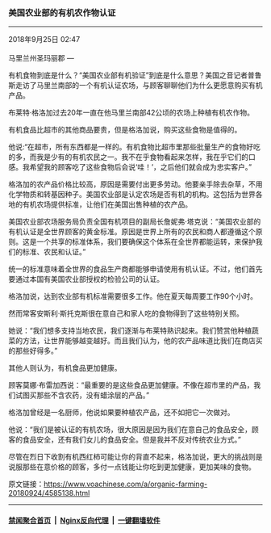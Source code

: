 ### 美国农业部的有机农作物认证 
------------------------

<div class="published">
 <span class="date" title="中国时间">
  <time datetime="2018-09-25T02:47:56+08:00">
   2018年9月25日 02:47
  </time>
 </span>
</div>
<br/>
<div class="wsw">
 <span class="dateline">
  马里兰州圣玛丽郡 —
 </span>
 <p>
  有机食物到底是什么？“美国农业部有机验证”到底是什么意思？美国之音记者普鲁斯走访了马里兰南部的一个有机认证农场，与顾客聊聊他们为什么更愿意购买有机产品。
 </p>
 <p>
  布莱特·格洛加过去20年一直在他马里兰南部42公顷的农场上种植有机农作物。
 </p>
 <p>
  有机食品比超市的其他商品要贵，但是格洛加说，购买这些食物是值得的。
 </p>
 <p>
  他说:“在超市，所有东西都是一样的。有机食物比超市里那些批量生产的食物好吃的多，而我是少有的有机农民之一。我不在乎食物看起来怎样，我在乎它们的口感。我希望我的顾客吃了这些食物后会说‘哇！’，之后他们就会成为忠实客户。”
 </p>
 <p>
  格洛加的农产品价格比较高，原因是需要付出更多劳动。他要亲手除去杂草，不用化学物质和转基因种子。美国农业部是认定农场是否有机的机构。这包括为世界各地的有机农场提供标准，让他们在美国出售种植的农产品。
 </p>
 <p>
  美国农业部农场服务局负责全国有机项目的副局长詹妮弗·塔克说：“美国农业部的有机认证是全世界顾客的黄金标准。原因是世界上所有的农民和商人都遵循这个原则。这是一个共享的标准体系，我们要确保这个体系在全世界都能运转，来保护我们的标准、农民和认证。”
 </p>
 <p>
  统一的标准意味着全世界的食品生产商都能够申请使用有机认证。不过，他们首先要通过本国有美国农业部授权的检验公司的认证。
 </p>
 <p>
  格洛加说，达到农业部有机标准需要很多工作。他在夏天每周要工作90个小时。
 </p>
 <p>
  然而常客安斯利·斯托克斯很在意自己和家人吃的食物得到了这些特别关照。
 </p>
 <p>
  她说：“我们想多支持当地农民，我们逐渐与布莱特熟识起来。我们赞赏他种植蔬菜的方法，让世界能够越变越好。而且我们认为，他的农产品味道比我们在商店买的那些好得多。”
 </p>
 <p>
  其他人则认为，有机食品更加健康。
 </p>
 <p>
  顾客莫娜·布雷加西说：“最重要的是这些食品更加健康。不像在超市里的产品，我们试图买那些不含农药，没有蜡涂层的产品。”
 </p>
 <p>
  格洛加曾经是一名厨师，他说如果要种植农产品，还不如把它一次做对。
 </p>
 <p>
  他说：“我们是被认证的有机农场，很大原因是因为我们在意自己的食品安全，顾客的食品安全，还有我们女儿的食品安全。但是我并不反对传统农业方式。”
 </p>
 <p>
  尽管在烈日下收割有机西红柿可能让你的背直不起来，格洛加说，更大的挑战则是说服那些在意价格的顾客，多付一点钱能让你吃到更加健康，更加美味的食物。
 </p>
</div>

原文链接：https://www.voachinese.com/a/organic-farming-20180924/4585138.html


------------------------
#### [禁闻聚合首页](https://github.com/gfw-breaker/banned-news/blob/master/README.md) &nbsp;|&nbsp; [Nginx反向代理](https://github.com/gfw-breaker/open-proxy/blob/master/README.md) &nbsp;|&nbsp;  [一键翻墙软件](https://github.com/gfw-breaker/nogfw/blob/master/README.md)